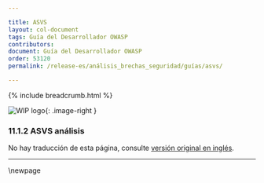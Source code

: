 ```yaml
---

title: ASVS
layout: col-document
tags: Guía del Desarrollador OWASP
contributors:
document: Guía del Desarrollador OWASP
order: 53120
permalink: /release-es/análisis_brechas_seguridad/guías/asvs/

---
```


{% include breadcrumb.html %}

<style type="text/css">
.image-right {
  height: 180px;
  display: block;
  margin-left: auto;
  margin-right: auto;
  float: right;
}
</style>

![WIP logo](../../../assets/images/dg_wip.png "Trabajo en curso"){: .image-right }

### 11.1.2 ASVS análisis

No hay traducción de esta página, consulte [versión original en inglés][release130102].

----

[release130102]: https://github.com/OWASP/www-project-developer-guide/blob/main/release/13-security-gap-analysis/01-guides/02-asvs.md

\newpage

